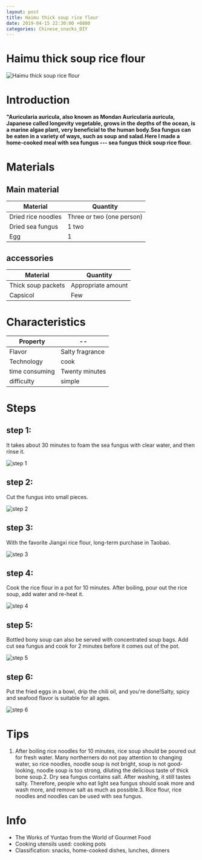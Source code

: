 ```yaml
---
layout: post
title: Haimu thick soup rice flour
date: 2019-04-15 22:30:00 +0800
categories: Chinese_snacks_DIY
---
```


# Haimu thick soup rice flour

![Haimu thick soup rice flour]({{site.baseurl}}/img/409749/409749.jpg)

# Introduction

**"Auricularia auricula, also known as Mondan Auricularia auricula, Japanese called longevity vegetable, grows in the depths of the ocean, is a marine algae plant, very beneficial to the human body.Sea fungus can be eaten in a variety of ways, such as soup and salad.Here I made a home-cooked meal with sea fungus --- sea fungus thick soup rice flour.**

# Materials


## Main material

Material|Quantity
--|--
Dried rice noodles|Three or two (one person)
Dried sea fungus|1 two
Egg|1

## accessories

Material|Quantity
--|--
Thick soup packets|Appropriate amount
Capsicol|Few

# Characteristics

Property|--
--|--
Flavor|Salty fragrance
Technology|cook
time consuming|Twenty minutes
difficulty|simple

# Steps

## step 1:

It takes about 30 minutes to foam the sea fungus with clear water, and then rinse it.

![step 1]({{site.baseurl}}/img/409749/1.jpg)

## step 2:

Cut the fungus into small pieces.

![step 2]({{site.baseurl}}/img/409749/2.jpg)

## step 3:

With the favorite Jiangxi rice flour, long-term purchase in Taobao.

![step 3]({{site.baseurl}}/img/409749/3.jpg)

## step 4:

Cook the rice flour in a pot for 10 minutes. After boiling, pour out the rice soup, add water and re-heat it.

![step 4]({{site.baseurl}}/img/409749/4.jpg)

## step 5:

Bottled bony soup can also be served with concentrated soup bags. Add cut sea fungus and cook for 2 minutes before it comes out of the pot.

![step 5]({{site.baseurl}}/img/409749/5.jpg)

## step 6:

Put the fried eggs in a bowl, drip the chili oil, and you're done!Salty, spicy and seafood flavor is suitable for all ages.

![step 6]({{site.baseurl}}/img/409749/6.jpg)

# Tips

1. After boiling rice noodles for 10 minutes, rice soup should be poured out for fresh water. Many northerners do not pay attention to changing water, so rice noodles, noodle soup is not bright, soup is not good-looking, noodle soup is too strong, diluting the delicious taste of thick bone soup.2. Dry sea fungus contains salt. After washing, it still tastes salty. Therefore, people who eat light sea fungus should soak more and wash more, and remove salt as much as possible.3. Rice flour, rice noodles and noodles can be used with sea fungus.

# Info

- The Works of Yuntao from the World of Gourmet Food
- Cooking utensils used: cooking pots
- Classification: snacks, home-cooked dishes, lunches, dinners